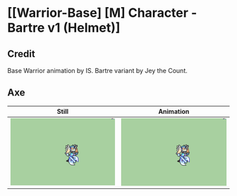 # [\[Warrior-Base\] \[M\] Character - Bartre v1 \(Helmet\)]

## Credit

Base Warrior animation by IS. 
Bartre variant by Jey the Count.
	
## Axe

| Still | Animation |
| :---: | :-------: |
| ![Axe still](./Axe_000.png) | ![Axe animation](./Axe.gif) |
